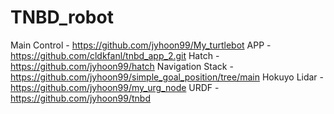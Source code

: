 # TNBD_robot

Main Control - https://github.com/jyhoon99/My_turtlebot
APP - https://github.com/cldkfanl/tnbd_app_2.git
Hatch - https://github.com/jyhoon99/hatch
Navigation Stack - https://github.com/jyhoon99/simple_goal_position/tree/main
Hokuyo Lidar - https://github.com/jyhoon99/my_urg_node
URDF - https://github.com/jyhoon99/tnbd
